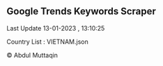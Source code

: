 

## Google Trends Keywords Scraper 
 
Last Update 13-01-2023 , 13:10:25

Country List :
VIETNAM.json



© Abdul Muttaqin 
